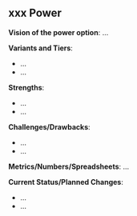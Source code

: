 ## xxx Power
<div align="justify">

**Vision of the power option**:
...

**Variants and Tiers**:
- ...
- ...

**Strengths**:
- ...
- ...

**Challenges/Drawbacks**:
- ...
- ...

**Metrics/Numbers/Spreadsheets**: ...

**Current Status/Planned Changes**:
- ...
- ...
</div>
